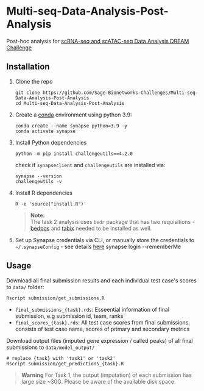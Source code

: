 # Multi-seq-Data-Analysis-Post-Analysis

Post-hoc analysis for [scRNA-seq and scATAC-seq Data Analysis DREAM Challenge](https://www.synapse.org/#!Synapse:syn26720920/wiki/615338)

## Installation

1.  Clone the repo

        git clone https://github.com/Sage-Bionetworks-Challenges/Multi-seq-Data-Analysis-Post-Analysis
        cd Multi-seq-Data-Analysis-Post-Analysis

2.  Create a [conda](https://conda.io/projects/conda/en/latest/user-guide/install/index.html#regular-installation) environment using python 3.9:

        conda create --name synapse python=3.9 -y
        conda activate synapse

3.  Install Python dependencies

        python -m pip install challengeutils==4.2.0

    check if `synapseclient` and `challengeutils` are installed via:

        synapse --version
        challengeutils -v

4.  Install R dependencies

        R -e 'source("install.R")'

    > **Note:** <br>
    > The task 2 analysis uses `bedr` package that has two requisitions - [bedpos](https://anaconda.org/bioconda/bedops) and [tabix](https://anaconda.org/bioconda/tabix) needed to be installed as well.

5.  Set up Synapse credentials via CLI, or manually store the credentials to `~/.synapseConfig` - see details [here](https://help.synapse.org/docs/Client-Configuration.1985446156.html)
    synapse login --rememberMe

## Usage

Download all final submission results and each individual test case's scores to `data/` folder:

    Rscript submission/get_submissions.R

- `final_submissions_{task}.rds`: Esseential information of final submission, e.g submission id, team, ranks
- `final_scores_{task}.rds`: All test case scores from final submissions, consists of test case name, scores of primary and secondary metrics

Download output files (imputed gene expression / called peaks) of all final submissions to `data/model_output/`

    # replace {task} with 'task1' or 'task2'
    Rscript submission/get_predictions_{task}.R

> **Warning**
> For Task 1, the output (imputation) of each submission has large size ~30G. Please be aware of the available disk space.

